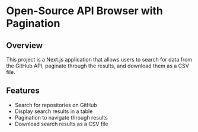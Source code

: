 # Open-Source API Browser with Pagination

## Overview

This project is a Next.js application that allows users to search for data from the GitHub API, paginate through the results, and download them as a CSV file.

## Features

- Search for repositories on GitHub
- Display search results in a table
- Pagination to navigate through results
- Download search results as a CSV file

